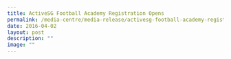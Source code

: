 ```yaml
---
title: ActiveSG Football Academy Registration Opens
permalink: /media-centre/media-release/activesg-football-academy-registration-opens/
date: 2016-04-02
layout: post
description: ""
image: ""
---
```

